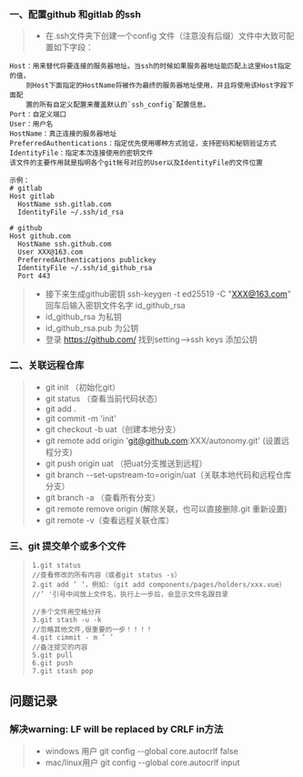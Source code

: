 ### 一、配置github 和gitlab 的ssh
>- 在.ssh文件夹下创建一个config 文件（注意没有后缀）文件中大致可配置如下字段：
```
Host：用来替代将要连接的服务器地址。当ssh的时候如果服务器地址能匹配上这里Host指定的值，
	则Host下面指定的HostName将被作为最终的服务器地址使用，并且将使用该Host字段下面配
	置的所有自定义配置来覆盖默认的`ssh_config`配置信息。
Port：自定义端口
User：用户名
HostName：真正连接的服务器地址
PreferredAuthentications：指定优先使用哪种方式验证，支持密码和秘钥验证方式
IdentityFile：指定本次连接使用的密钥文件 
该文件的主要作用就是指明各个git帐号对应的User以及IdentityFile的文件位置 
```

``` 
示例：
# gitlab
Host gitlab
  HostName ssh.gitlab.com
  IdentityFile ~/.ssh/id_rsa

# github
Host github.com
  HostName ssh.github.com
  User XXX@163.com
  PreferredAuthentications publickey
  IdentityFile ~/.ssh/id_github_rsa
  Port 443
```
>- 接下来生成github密钥 ssh-keygen -t ed25519 -C "XXX@163.com"
>回车后输入密钥文件名字  id_github_rsa
>- id_github_rsa 为私钥
>- id_github_rsa.pub 为公钥
>- 登录 https://github.com/ 找到setting——>ssh keys 添加公钥


### 二、关联远程仓库
>- git init  （初始化git）
>- git status （查看当前代码状态）
>- git add .
>- git commit -m 'init'
>- git checkout -b uat（创建本地分支）
>- git remote add origin 'git@github.com:XXX/autonomy.git' (设置远程分支)
>- git push origin uat （把uat分支推送到远程）
>- git branch --set-upstream-to=origin/uat（关联本地代码和远程仓库分支）
>- git branch -a （查看所有分支）
>- git remote remove origin (解除关联，也可以直接删除.git 重新设置)
>- git remote -v（查看远程关联仓库）

### 三、git 提交单个或多个文件
>```text
>1.git status
>//查看修改的所有内容（或者git status -s）
>2.git add ’ ’，例如:（git add components/pages/holders/xxx.vue）
>//’ '引号中间放上文件名，执行上一步后，会显示文件名跟目录
>
>//多个文件用空格分开
>3.git stash -u -k
>//忽略其他文件,很重要的一步！！！！
>4.git cimmit - m ’ ’
>//备注提交的内容
>5.git pull
>6.git push
>7.git stash pop
>```

## 问题记录
### 解决warning: LF will be replaced by CRLF in方法
>- windows 用户 git config --global core.autocrlf false
>- mac/linux用户  git config --global core.autocrlf input 
